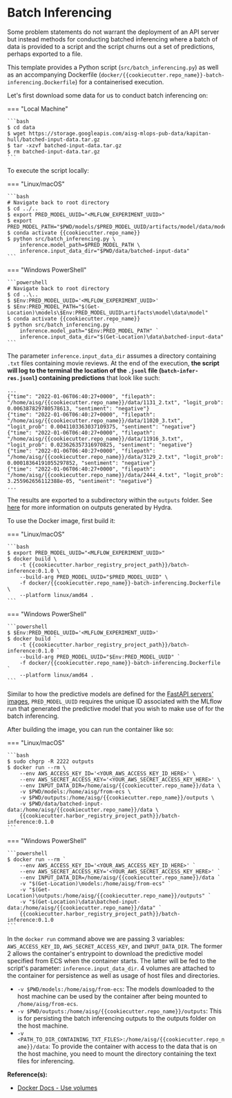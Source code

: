 # Batch Inferencing

Some problem statements do not warrant the deployment of an API server
but instead methods for conducting batched inferencing where a batch
of data is provided to a script and the script churns out
a set of predictions, perhaps exported to a file.

This template provides a Python script (`src/batch_inferencing.py`)
as well as an accompanying
Dockerfile
(`docker/{{cookiecutter.repo_name}}-batch-inferencing.Dockerfile`)
for a containerised execution.

Let's first download some data for us to conduct batch inferencing on:

=== "Local Machine"

    ```bash
    $ cd data
    $ wget https://storage.googleapis.com/aisg-mlops-pub-data/kapitan-hull/batched-input-data.tar.gz
    $ tar -xzvf batched-input-data.tar.gz
    $ rm batched-input-data.tar.gz
    ```

To execute the script locally:

=== "Linux/macOS"

    ```bash
    # Navigate back to root directory
    $ cd ../..
    $ export PRED_MODEL_UUID="<MLFLOW_EXPERIMENT_UUID>"
    $ export PRED_MODEL_PATH="$PWD/models/$PRED_MODEL_UUID/artifacts/model/data/model"
    $ conda activate {{cookiecutter.repo_name}}
    $ python src/batch_inferencing.py \
        inference.model_path=$PRED_MODEL_PATH \
        inference.input_data_dir="$PWD/data/batched-input-data"
    ```

=== "Windows PowerShell"

    ```powershell
    # Navigate back to root directory
    $ cd ..\..
    $ $Env:PRED_MODEL_UUID='<MLFLOW_EXPERIMENT_UUID>'
    $ $Env:PRED_MODEL_PATH="$(Get-Location)\models\$Env:PRED_MODEL_UUID\artifacts\model\data\model"
    $ conda activate {{cookiecutter.repo_name}}
    $ python src/batch_inferencing.py `
        inference.model_path="$Env:PRED_MODEL_PATH" `
        inference.input_data_dir="$(Get-Location)\data\batched-input-data"
    ```

The parameter `inference.input_data_dir` assumes a directory
containing `.txt` files containing movie reviews. At the end of the
execution, __the script will log to the terminal the location of the
`.jsonl` file (`batch-infer-res.jsonl`) containing predictions__ that
look like such:

```jsonl
...
{"time": "2022-01-06T06:40:27+0000", "filepath": "/home/aisg/{{cookiecutter.repo_name}}/data/1131_2.txt", "logit_prob": 0.006387829780578613, "sentiment": "negative"}
{"time": "2022-01-06T06:40:27+0000", "filepath": "/home/aisg/{{cookiecutter.repo_name}}/data/11020_3.txt", "logit_prob": 0.0041103363037109375, "sentiment": "negative"}
{"time": "2022-01-06T06:40:27+0000", "filepath": "/home/aisg/{{cookiecutter.repo_name}}/data/11916_3.txt", "logit_prob": 0.023626357316970825, "sentiment": "negative"}
{"time": "2022-01-06T06:40:27+0000", "filepath": "/home/aisg/{{cookiecutter.repo_name}}/data/3129_2.txt", "logit_prob": 0.00018364191055297852, "sentiment": "negative"}
{"time": "2022-01-06T06:40:27+0000", "filepath": "/home/aisg/{{cookiecutter.repo_name}}/data/2444_4.txt", "logit_prob": 3.255962656112388e-05, "sentiment": "negative"}
...
```

The results are exported to a subdirectory within the
`outputs` folder. See
[here](https://hydra.cc/docs/tutorials/basic/running_your_app/working_directory/)
for more information on outputs generated by Hydra.

To use the Docker image, first build it:

=== "Linux/macOS"

    ```bash
    $ export PRED_MODEL_UUID="<MLFLOW_EXPERIMENT_UUID>"
    $ docker build \
        -t {{cookiecutter.harbor_registry_project_path}}/batch-inference:0.1.0 \
        --build-arg PRED_MODEL_UUID="$PRED_MODEL_UUID" \
        -f docker/{{cookiecutter.repo_name}}-batch-inferencing.Dockerfile \
        --platform linux/amd64 .
    ```

=== "Windows PowerShell"

    ```powershell
    $ $Env:PRED_MODEL_UUID='<MLFLOW_EXPERIMENT_UUID>'
    $ docker build `
        -t {{cookiecutter.harbor_registry_project_path}}/batch-inference:0.1.0 `
        --build-arg PRED_MODEL_UUID="$Env:PRED_MODEL_UUID" `
        -f docker/{{cookiecutter.repo_name}}-batch-inferencing.Dockerfile `
        --platform linux/amd64 .
    ```

Similar to how the predictive models are defined for the
[FastAPI servers' images](./08-deployment.md#model-serving-fastapi),
`PRED_MODEL_UUID` requires the unique ID associated
with the MLflow run that generated the predictive model that you wish
to make use of for the batch inferencing.

After building the image, you can run the container like so:

=== "Linux/macOS"

    ```bash
    $ sudo chgrp -R 2222 outputs
    $ docker run --rm \
        --env AWS_ACCESS_KEY_ID='<YOUR_AWS_ACCESS_KEY_ID_HERE>' \
        --env AWS_SECRET_ACCESS_KEY='<YOUR_AWS_SECRET_ACCESS_KEY_HERE>' \
        --env INPUT_DATA_DIR=/home/aisg/{{cookiecutter.repo_name}}/data \
        -v $PWD/models:/home/aisg/from-ecs \
        -v $PWD/outputs:/home/aisg/{{cookiecutter.repo_name}}/outputs \
        -v $PWD/data/batched-input-data:/home/aisg/{{cookiecutter.repo_name}}/data \
        {{cookiecutter.harbor_registry_project_path}}/batch-inference:0.1.0
    ```

=== "Windows PowerShell"

    ```powershell
    $ docker run --rm `
        --env AWS_ACCESS_KEY_ID='<YOUR_AWS_ACCESS_KEY_ID_HERE>' `
        --env AWS_SECRET_ACCESS_KEY='<YOUR_AWS_SECRET_ACCESS_KEY_HERE>' `
        --env INPUT_DATA_DIR=/home/aisg/{{cookiecutter.repo_name}}/data `
        -v "$(Get-Location)\models:/home/aisg/from-ecs" `
        -v "$(Get-Location)\outputs:/home/aisg/{{cookiecutter.repo_name}}/outputs" `
        -v "$(Get-Location)\data\batched-input-data:/home/aisg/{{cookiecutter.repo_name}}/data" `
        {{cookiecutter.harbor_registry_project_path}}/batch-inference:0.1.0
    ```

In the `docker run` command above we are passing 3 variables:
`AWS_ACCESS_KEY_ID`, `AWS_SECRET_ACCESS_KEY`, and `INPUT_DATA_DIR`.
The former 2 allows the container's entrypoint to download the
predictive model specified from ECS when the container starts.
The latter
will be fed to the script's parameter: `inference.input_data_dir`.
4 volumes are attached to the container for persistence as well as
usage of host files and directories.

- `-v $PWD/models:/home/aisg/from-ecs`: The models downloaded to the
  host machine can be used by the container after being mounted to
  `/home/aisg/from-ecs`.
- `-v $PWD/outputs:/home/aisg/{{cookiecutter.repo_name}}/outputs`:
  This is for persisting the batch inferencing outputs to the outputs
  folder on the host machine.
- `-v <PATH_TO_DIR_CONTAINING_TXT_FILES>:/home/aisg/{{cookiecutter.repo_name}}/data`:
  To provide the container with access to the data that is on the host
  machine, you need to mount the directory containing the text
  files for inferencing.

__Reference(s):__

- [Docker Docs - Use volumes](https://docs.docker.com/storage/volumes/)
